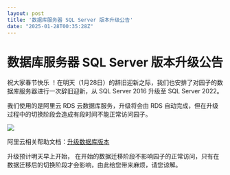 ```yaml
---
layout: post
title: '数据库服务器 SQL Server 版本升级公告'
date: "2025-01-28T00:35:28Z"
---
```

数据库服务器 SQL Server 版本升级公告
========================

祝大家春节快乐 ！在明天（1月28日）的辞旧迎新之际，我们也安排了对园子的数据库服务器进行一次辞旧迎新，从 SQL Server 2016 升级至 SQL Server 2022。

我们使用的是阿里云 RDS 云数据库服务，升级将会由 RDS 自动完成，但在升级过程中的切换阶段会造成有段时间不能正常访问园子。

![](https://img2024.cnblogs.com/blog/35695/202501/35695-20250127193808601-766426500.png)

阿里云相关帮助文档：[升级数据库版本](https://help.aliyun.com/zh/rds/apsaradb-rds-for-sql-server/upgrade-the-major-engine-version-and-rds-edition-of-an-apsaradb-rds-for-sql-server-instance)

升级预计明天早上开始， 在开始的数据迁移阶段不影响园子的正常访问，只有在数据迁移后的切换阶段才会影响，由此给您带来麻烦，请您谅解。